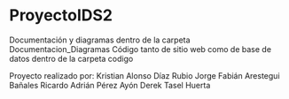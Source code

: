 # ProyectoIDS2

Documentación y diagramas dentro de la carpeta Documentacion_Diagramas
Código tanto de sitio web como de base de datos dentro de la carpeta codigo

Proyecto realizado por:
Kristian Alonso Díaz Rubio
Jorge Fabián Arestegui Bañales
Ricardo Adrián Pérez Ayón
Derek Tasel Huerta
